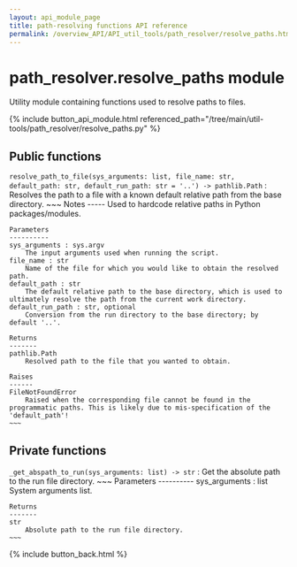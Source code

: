 ```yaml
---
layout: api_module_page
title: path-resolving functions API reference
permalink: /overview_API/API_util_tools/path_resolver/resolve_paths.html
---
```


# path_resolver.resolve_paths module

Utility module containing functions used to resolve paths to files.

{% include button_api_module.html referenced_path="/tree/main/util-tools/path_resolver/resolve_paths.py" %}

## Public functions

`resolve_path_to_file(sys_arguments: list, file_name: str, default_path: str, default_run_path: str = '..') -> pathlib.Path`
:   Resolves the path to a file with a known default relative path from the base directory.
    ~~~
    Notes
    -----
    Used to hardcode relative paths in Python packages/modules.

    Parameters
    ----------
    sys_arguments : sys.argv
        The input arguments used when running the script.
    file_name : str
        Name of the file for which you would like to obtain the resolved path.
    default_path : str
        The default relative path to the base directory, which is used to ultimately resolve the path from the current work directory.
    default_run_path : str, optional
        Conversion from the run directory to the base directory; by default '..'.
    
    Returns
    -------
    pathlib.Path
        Resolved path to the file that you wanted to obtain.
    
    Raises
    ------
    FileNotFoundError
        Raised when the corresponding file cannot be found in the programmatic paths. This is likely due to mis-specification of the 'default_path'!
    ~~~

## Private functions

`_get_abspath_to_run(sys_arguments: list) -> str`
:   Get the absolute path to the run file directory.
    ~~~
    Parameters
    ----------
    sys_arguments : list
        System arguments list.

    Returns
    -------
    str
        Absolute path to the run file directory.
    ~~~

{% include button_back.html %}

